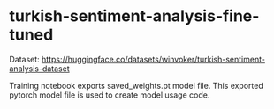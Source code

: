 # turkish-sentiment-analysis-fine-tuned

Dataset: https://huggingface.co/datasets/winvoker/turkish-sentiment-analysis-dataset

Training notebook exports saved_weights.pt model file. This exported pytorch model file is used to create model usage code.
